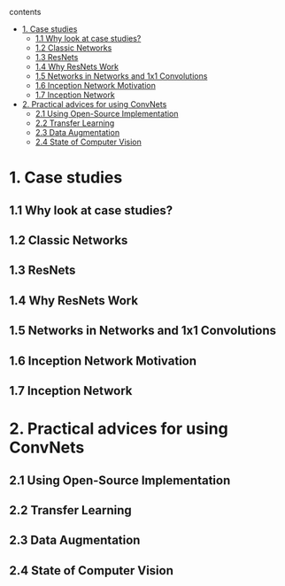 contents

<!-- TOC -->

- [1. Case studies](#1-case-studies)
    - [1.1 Why look at case studies?](#11-why-look-at-case-studies)
    - [1.2 Classic Networks](#12-classic-networks)
    - [1.3 ResNets](#13-resnets)
    - [1.4 Why ResNets Work](#14-why-resnets-work)
    - [1.5 Networks in Networks and 1x1 Convolutions](#15-networks-in-networks-and-1x1-convolutions)
    - [1.6 Inception Network Motivation](#16-inception-network-motivation)
    - [1.7 Inception Network](#17-inception-network)
- [2. Practical advices for using ConvNets](#2-practical-advices-for-using-convnets)
    - [2.1 Using Open-Source Implementation](#21-using-open-source-implementation)
    - [2.2 Transfer Learning](#22-transfer-learning)
    - [2.3 Data Augmentation](#23-data-augmentation)
    - [2.4 State of Computer Vision](#24-state-of-computer-vision)

<!-- /TOC -->

# 1. Case studies

## 1.1 Why look at case studies?

## 1.2 Classic Networks

## 1.3 ResNets

## 1.4 Why ResNets Work

## 1.5 Networks in Networks and 1x1 Convolutions

## 1.6 Inception Network Motivation

## 1.7 Inception Network

# 2. Practical advices for using ConvNets

## 2.1 Using Open-Source Implementation

## 2.2 Transfer Learning

## 2.3 Data Augmentation

## 2.4 State of Computer Vision

